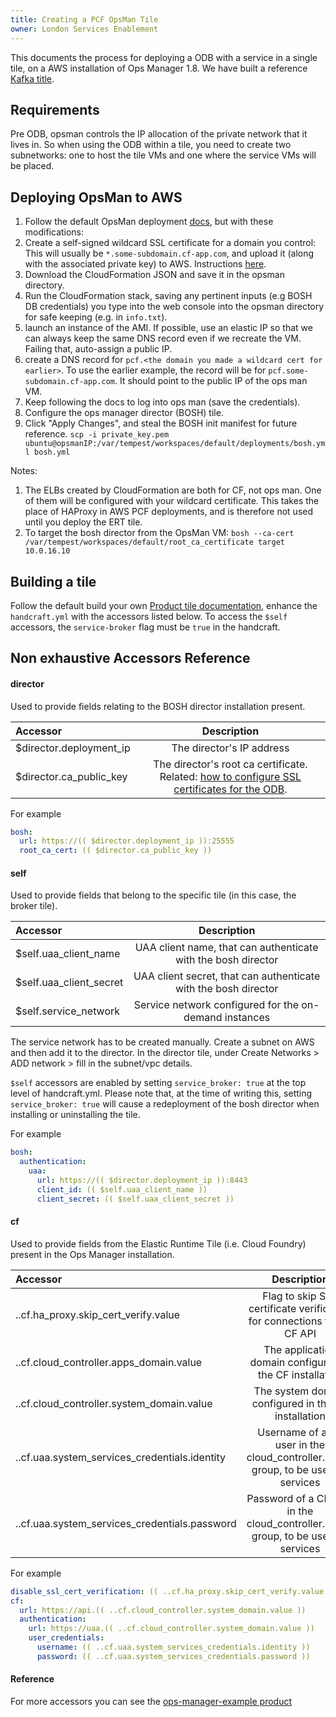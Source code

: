 ```yaml
---
title: Creating a PCF OpsMan Tile
owner: London Services Enablement
---
```


This documents the process for deploying a ODB with a service in a single tile, on a AWS installation of Ops Manager 1.8. We have built a reference [Kafka title](https://github.com/pivotal-cf-experimental/example-kafka-on-demand-tile).

## <a id="requirements"></a>Requirements

Pre ODB, opsman controls the IP allocation of the private network that it lives in. So when using the ODB within a tile, you need to create two subnetworks: one to host the tile VMs and one where the service VMs will be placed.

## <a id="deploying"></a>Deploying OpsMan to AWS

1. Follow the default OpsMan deployment [docs](https://docs.pivotal.io/pivotalcf/customizing/cloudform-template.html), but with these modifications:
  1. Create a self-signed wildcard SSL certificate for a domain you control: This will usually be `*.some-subdomain.cf-app.com`, and upload it (along with the associated private key) to AWS. Instructions [here](http://docs.aws.amazon.com/ElasticLoadBalancing/latest/DeveloperGuide/ssl-server-cert.html#create-cert).
  1. Download the CloudFormation JSON and save it in the opsman directory.
  1. Run the CloudFormation stack, saving any pertinent inputs (e.g BOSH DB credentials) you type into the web console into the opsman directory for safe keeping (e.g. in `info.txt`).
  1. launch an instance of the AMI. If possible, use an elastic IP so that we can always keep the same DNS record even if we recreate the VM. Failing that, auto-assign a public IP.
  1. create a DNS record for `pcf.<the domain you made a wildcard cert for earlier>`. To use the earlier example, the record will be for `pcf.some-subdomain.cf-app.com`. It should point to the public IP of the ops man VM.
1. Keep following the docs to log into ops man (save the credentials).
1. Configure the ops manager director (BOSH) tile.
1. Click "Apply Changes", and steal the BOSH init manifest for future reference. `scp -i private_key.pem ubuntu@opsmanIP:/var/tempest/workspaces/default/deployments/bosh.yml bosh.yml`

Notes:

1. The ELBs created by CloudFormation are both for CF, not ops man. One of them will be configured with your wildcard certificate. This takes the place of HAProxy in AWS PCF deployments, and is therefore not used until you deploy the ERT tile.
1. To target the bosh director from the OpsMan VM: `bosh --ca-cert /var/tempest/workspaces/default/root_ca_certificate target 10.0.16.10`

## <a id="building"></a>Building a tile

Follow the default build your own [Product tile documentation](https://docs.pivotal.io/partners/deploying-with-ops-man-tile.html#build-your-own), enhance the `handcraft.yml` with the accessors listed below. To access the `$self` accessors, the `service-broker` flag must be `true` in the handcraft.

## <a id="accessors"></a>Non exhaustive Accessors Reference

#### director

Used to provide fields relating to the BOSH director installation present.

| Accessor                  |                                                          Description                                                           |
|:--------------------------|:------------------------------------------------------------------------------------------------------------------------------:|
| $director.deployment\_ip  |                                                   The director's IP address                                                    |
| $director.ca\_public\_key | The director's root ca certificate. Related: [how to configure SSL certificates for the ODB](operating.html#ssl-certificates). |

For example

```yaml
bosh:
  url: https://(( $director.deployment_ip )):25555
  root_ca_cert: (( $director.ca_public_key ))
```

#### self

Used to provide fields that belong to the specific tile (in this case, the broker tile).

| Accessor                  |                           Description                           |
|:--------------------------|:---------------------------------------------------------------:|
| $self.uaa\_client_name    |  UAA client name, that can authenticate with the bosh director  |
| $self.uaa\_client\_secret | UAA client secret, that can authenticate with the bosh director |
| $self.service\_network    |     Service network configured for the on-demand instances      |


The service network has to be created manually. Create a subnet on AWS and then add it to the director. In the director tile, under Create Networks > ADD network > fill in the subnet/vpc details.

`$self` accessors are enabled by setting `service_broker: true` at the top level of handcraft.yml. Please note that, at the time of writing this, setting `service_broker: true` will cause a redeployment of the bosh director when installing or uninstalling the tile.

For example

```yaml
bosh:
  authentication:
    uaa:
      url: https://(( $director.deployment_ip )):8443
      client_id: (( $self.uaa_client_name ))
      client_secret: (( $self.uaa_client_secret ))
```

#### cf

Used to provide fields from the Elastic Runtime Tile (i.e. Cloud Foundry) present in the Ops Manager installation.

| Accessor                                        |                                    Description                                     |
|:------------------------------------------------|:----------------------------------------------------------------------------------:|
| ..cf.ha\_proxy.skip\_cert\_verify.value         |      Flag to skip SSL certificate verification for connections to the CF API       |
| ..cf.cloud\_controller.apps\_domain.value       |              The application domain configured in the CF installation              |
| ..cf.cloud\_controller.system\_domain.value     |                The system domain configured in the CF installation                 |
| ..cf.uaa.system\_services\_credentials.identity | Username of a CF user in the cloud\_controller.admin group, to be used by services |
| ..cf.uaa.system\_services\_credentials.password | Password of a CF user in the cloud\_controller.admin group, to be used by services |

For example

```yaml
disable_ssl_cert_verification: (( ..cf.ha_proxy.skip_cert_verify.value ))
cf:
  url: https://api.(( ..cf.cloud_controller.system_domain.value ))
  authentication:
    url: https://uaa.(( ..cf.cloud_controller.system_domain.value ))
    user_credentials:
      username: (( ..cf.uaa.system_services_credentials.identity ))
      password: (( ..cf.uaa.system_services_credentials.password ))
```

#### Reference

For more accessors you can see the [ops-manager-example product](https://github.com/pivotal-cf-experimental/ops-manager-example)
